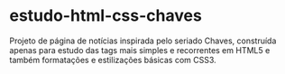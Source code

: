 # estudo-html-css-chaves
Projeto de página de notícias inspirada pelo seriado Chaves, construída apenas para estudo das tags mais simples e recorrentes em HTML5 e também formatações e estilizações básicas com CSS3.
